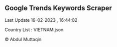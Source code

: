 

## Google Trends Keywords Scraper 
 
Last Update 16-02-2023 , 16:44:02

Country List :
VIETNAM.json



© Abdul Muttaqin 
